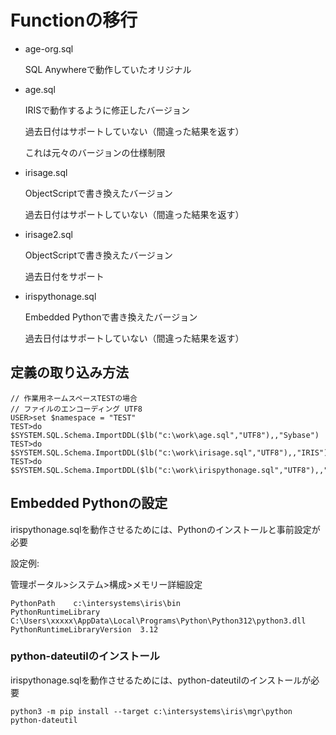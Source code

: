 # Functionの移行

- age-org.sql

  SQL Anywhereで動作していたオリジナル

- age.sql

  IRISで動作するように修正したバージョン

  過去日付はサポートしていない（間違った結果を返す）

  これは元々のバージョンの仕様制限

- irisage.sql

  ObjectScriptで書き換えたバージョン

  過去日付はサポートしていない（間違った結果を返す）

- irisage2.sql

  ObjectScriptで書き換えたバージョン

  過去日付をサポート

- irispythonage.sql

  Embedded Pythonで書き換えたバージョン

  過去日付はサポートしていない（間違った結果を返す）

## 定義の取り込み方法

 ```
// 作業用ネームスペースTESTの場合
// ファイルのエンコーディング UTF8
USER>set $namespace = "TEST"
TEST>do $SYSTEM.SQL.Schema.ImportDDL($lb("c:\work\age.sql","UTF8"),,"Sybase")
TEST>do $SYSTEM.SQL.Schema.ImportDDL($lb("c:\work\irisage.sql","UTF8"),,"IRIS")
TEST>do $SYSTEM.SQL.Schema.ImportDDL($lb("c:\work\irispythonage.sql","UTF8"),,"IRIS")
 ```

## Embedded Pythonの設定

irispythonage.sqlを動作させるためには、Pythonのインストールと事前設定が必要

設定例:

管理ポータル>システム>構成>メモリー詳細設定

```
PythonPath    c:\intersystems\iris\bin
PythonRuntimeLibrary  C:\Users\xxxxx\AppData\Local\Programs\Python\Python312\python3.dll
PythonRuntimeLibraryVersion  3.12
```

### python-dateutilのインストール

irispythonage.sqlを動作させるためには、python-dateutilのインストールが必要

```
python3 -m pip install --target c:\intersystems\iris\mgr\python python-dateutil
```
